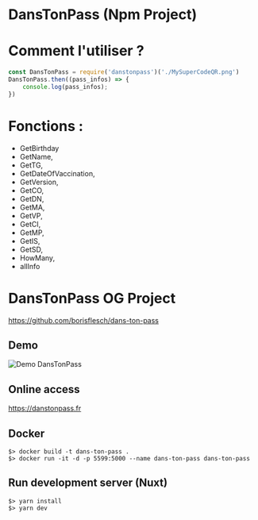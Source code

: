 # DansTonPass (Npm Project)
# Comment l'utiliser ? 
```js
const DansTonPass = require('danstonpass')('./MySuperCodeQR.png')
DansTonPass.then((pass_infos) => {
    console.log(pass_infos);
})
````
# Fonctions : 
- GetBirthday
- GetName,
- GetTG,
- GetDateOfVaccination,
- GetVersion,
- GetCO,
- GetDN,
- GetMA,
- GetVP,
- GetCI,
- GetMP,
- GetIS,
- GetSD,
- HowMany,
- allInfo
# DansTonPass OG Project
https://github.com/borisflesch/dans-ton-pass
## Demo

![Demo DansTonPass](https://github.com/borisflesch/dans-ton-pass/blob/main/static/demo.jpg?raw=true "Demo DansTonPass")

## Online access

https://danstonpass.fr


## Docker

```
$> docker build -t dans-ton-pass .
$> docker run -it -d -p 5599:5000 --name dans-ton-pass dans-ton-pass
```

## Run development server (Nuxt)

```
$> yarn install
$> yarn dev
```
